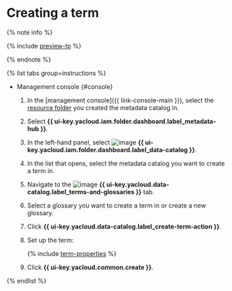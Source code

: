 # Creating a term


{% note info %}

{% include [preview-tp](../../../_includes/preview-tp.md) %}

{% endnote %}


{% list tabs group=instructions %}

- Management console {#console}

  1. In the [management console]({{ link-console-main }}), select the [resource folder](../../../resource-manager/concepts/resources-hierarchy.md#folder) you created the metadata catalog in.
  1. Select **{{ ui-key.yacloud.iam.folder.dashboard.label_metadata-hub }}**.
  1. In the left-hand panel, select ![image](../../../_assets/console-icons/folder-magnifier.svg) **{{ ui-key.yacloud.iam.folder.dashboard.label_data-catalog }}**.
  1. In the list that opens, select the metadata catalog you want to create a term in.
  1. Navigate to the ![image](../../../_assets/console-icons/book.svg) **{{ ui-key.yacloud.data-catalog.label_terms-and-glossaries }}** tab.
  1. Select a glossary you want to create a term in or create a new glossary.
  1. Click **{{ ui-key.yacloud.data-catalog.label_create-term-action }}**.
  1. Set up the term:

      {% include [term-properties](../../../_includes/metadata-hub/term-properties.md) %}

  1. Click **{{ ui-key.yacloud.common.create }}**.

{% endlist %}
